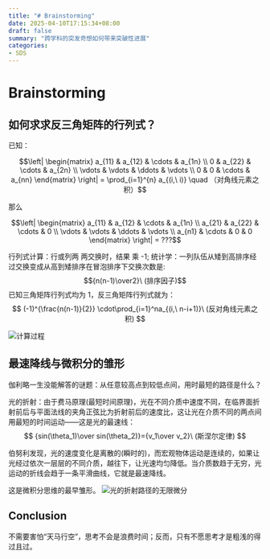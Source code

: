 ```yaml
---
title: "# Brainstorming"
date: 2025-04-10T17:15:34+08:00
draft: false
summary: "跨学科的突发奇想如何带来突破性进展"
categories: 
- SDS
---
```




# Brainstorming



## 如何求求反三角矩阵的行列式？



已知：

```math
\left|
\begin{matrix}
a_{11} & a_{12} & \cdots & a_{1n} \\
0      & a_{22} & \cdots & a_{2n} \\
\vdots & \vdots & \ddots & \vdots \\
0      & 0      & \cdots & a_{nn}
\end{matrix}
\right|
= \prod_{i=1}^{n} a_{(i,\ i)} \quad （对角线元素之积）
```

那么

```math
\left|
\begin{matrix}
a_{11} & a_{12} & \cdots & a_{1n} \\
a_{21} & a_{22} & \cdots & 0 \\
\vdots & \vdots & \ddots & \vdots \\
a_{n1} & \cdots & 0 & 0
\end{matrix}
\right|
= ???
```





行列式计算：行或列两 两交换时，结果 乘 -1;
统计学：一列队伍从矮到高排序经过交换变成从高到矮排序在冒泡排序下交换次数是:$${n(n-1)\over2}\ (排序因子)$$
已知三角矩阵行列式均为 1，反三角矩阵行列式就为：
$$
(-1)^{\frac{n(n-1)}{2}} \cdot\prod_{i=1}^na_{(i,\ n-i+1)}\ (反对角线元素之积)
$$


![计算过程](/images/b1.jpg)





## 最速降线与微积分的雏形



伽利略一生没能解答的谜题：从任意较高点到较低点间，用时最短的路径是什么？

光的折射：由于费马原理(最短时间原理)，光在不同介质中速度不同，在临界面折射前后与平面法线的夹角正弦比为折射前后的速度比，这让光在介质不同的两点间用最短的时间运动——这是光的最速线：
$$
{sin(\theta_1)\over sin(\theta_2)}={v_1\over v_2}\ (斯涅尔定律)
$$

伯努利发现，光的速度变化是离散的(瞬时的)，而宏观物体运动是连续的，如果让光经过依次一层层的不同介质，越往下，让光速均匀降低。当介质数趋于无穷，光运动的折线会趋于一条平滑曲线，它就是最速降线。

这是微积分思维的最早雏形。
![光的折射路径的无限微分](/images/b2.jpg)





## Conclusion



不需要害怕“天马行空”，思考不会是浪费时间；反而，只有不愿思考才是粗浅的得过且过。
